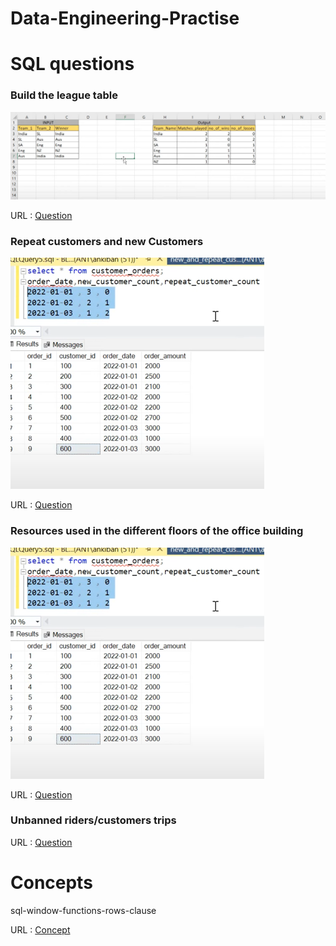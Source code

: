 # Data-Engineering-Practise

# SQL questions


### Build the league table
![img.png](images/icc_world_cup.png)

URL :  [Question](https://www.youtube.com/watch?v=qyAgWL066Vo&list=PLBTZqjSKn0IeKBQDjLmzisazhqQy4iGkb)

### Repeat customers and new Customers
![img.png](images/img.png)

URL :  [Question](https://www.youtube.com/watch?v=MpAMjtvarrc&list=PLBTZqjSKn0IeKBQDjLmzisazhqQy4iGkb&index=2)

### Resources used in the different floors of the office building
![img.png](images/img.png)

URL :  [Question](https://www.youtube.com/watch?v=P6kNMyqKD0A&list=PLBTZqjSKn0IeKBQDjLmzisazhqQy4iGkb&index=3)

### Unbanned riders/customers trips
URL :  [Question](https://www.youtube.com/watch?v=EjzhMv0E_FE&list=PLBTZqjSKn0IeKBQDjLmzisazhqQy4iGkb&index=7)


# Concepts 
sql-window-functions-rows-clause

URL : [Concept](https://learnsql.com/blog/sql-window-functions-rows-clause/)
 
